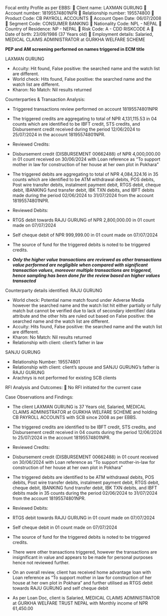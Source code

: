 Focal entity Profile as per EBBS:
	Client name: LAXMAN GURUNG
	Account number: 18195574801NPR
	Relationship number: 195574800
	Product Code: CB PAYROLL ACCOUNTS
	Account Open Date: 06/07/2008
	Segment Code: CONSUMER BANKING 
	Nationality Code: NPL - NEPAL
	Country of Residence: NP - NEPAL
	Risk Code: A - CDD RISKCODE A
	Date of birth: 23/09/1986 (37 Years old)
	Employment details: Salaried, MEDICAL CLAIMS ADMINISTRATOR at GURKHA WELFARE SCHEME


**PEP and AM screening performed on names triggered in ECM title**

LAXMAN GURUNG
-	Accuity: Hit found, False positive: the searched name and the watch list are different.
-	World check: Hits found, False positive: the searched name and the watch list are different.
-	Kharon: No Match: Nil results returned

Counterparties & Transaction Analysis: 
-	Triggered transactions review performed on account 18195574801NPR

-	The triggered credits are aggregating to total of NPR 4,131,115.53 in 04 counts which are identified to be IBFT credit, STS credits, and Disbursement credit received during the period 12/06/2024 to 25/07/2024 in the account 18195574801NPR.

-	Reviewed Credits:

-	Disbursement credit (DISBURSEMENT 00662488) of NPR 4,000,000.00 in 01 count received on 30/06/2024 with Loan reference as “To support mother in law for construction of her house at her own plot in Pokhara”

-	The triggered debits are aggregating to total of NPR 4,084,324.16 in 35 counts which are identified to be ATM withdrawal debits, POS debits, Post wire transfer debits, instalment payment debit, RTGS debit, cheque debit, IBANKING fund transfer debit, IBK TXN debits, and IBFT debits made during the period 02/06/2024 to 31/07/2024 from the account 18195574801NPR.

-	Reviewed Debits:

-	RTGS debit towards RAJU GURUNG of NPR 2,800,000.00 in 01 count made on 07/07/2024

-	Self cheque debit of NPR 999,999.00 in 01 count made on 07/07/2024

-	The source of fund for the triggered debits is noted to be triggered credits.

-	***Only the higher value transactions are reviewed as other transactions value performed are negligible when compared with significant transaction values, moreover multiple transactions are triggered, hence sampling has been done for the review based on higher values transacted***


Counterparty details identified:
RAJU GURUNG
-	World check: Potential name match found under Adverse Media however the searched name and the watch list hit either partially or fully match but cannot be verified due to lack of secondary identifier/ data attribute and the other hits are ruled out based on False positive: the searched name and the watch list are different.
-	Accuity: Hits found, False positive: the searched name and the watch list are different.
-	Kharon: No Match: Nil results returned
-	Relationship with client: client’s father in law

SANJU GURUNG
-	Relationship Number: 195574801
-	Relationship with client: client’s spouse and SANJU GURUNG’s father is RAJU GURUNG
-	Arachnys is not performed for existing SCB clients


RFI Analysis and Outcomes: 
	No RFI initiated for the current case

Case Observations and Findings:
-	 The client LAXMAN GURUNG is 37 Years old, Salaried, MEDICAL CLAIMS ADMINISTRATOR at GURKHA WELFARE SCHEME and holding CB PAYROLL ACCOUNTS with SCB since 2008 as per EBBS.

-	The triggered credits are identified to be IBFT credit, STS credits, and Disbursement credit received in 04 counts during the period 12/06/2024 to 25/07/2024 in the account 18195574801NPR.

-	Reviewed Credits:

-	Disbursement credit (DISBURSEMENT 00662488) in 01 count received on 30/06/2024 with Loan reference as “To support mother-in-law for construction of her house at her own plot in Pokhara”

-	The triggered debits are identified to be ATM withdrawal debits, POS debits, Post wire transfer debits, instalment payment debit, RTGS debit, cheque debit, IBANKING fund transfer debit, IBK TXN debits, and IBFT debits made in 35 counts during the period 02/06/2024 to 31/07/2024 from the account 18195574801NPR.

-	Reviewed Debits:

-	RTGS debit towards RAJU GURUNG in 01 count made on 07/07/2024

-	Self cheque debit in 01 count made on 07/07/2024

-	The source of fund for the triggered debits is noted to be triggered credits.

-	There were other transactions triggered, however the transactions are insignificant in value and appears to be made for personal purposes hence not reviewed further.

-	On an overall review, client has received home advantage loan with Loan reference as “To support mother in law for construction of her house at her own plot in Pokhara” and further utilised as RTGS debit towards RAJU GURUNG and self cheque debit 

-	As per Loan Doc, client is Salaried, MEDICAL CLAIMS ADMINISTRATOR at GURKHA WELFARE TRUST NEPAL with Monthly income of NPR 61,450.00
